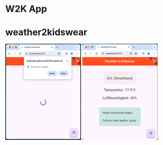 # W2K App

# weather2kidswear

<img  src="assets/images/Geolocation.png"  alt="Geolocation"  height="300">       <img  src="assets/images/Home.png"  alt="Home Screen"  height="300"> 
